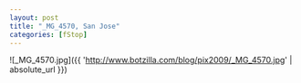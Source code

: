 ```yaml
---
layout: post
title: "_MG_4570, San Jose"
categories: [fStop]
---
```



![_MG_4570.jpg]({{ 'http://www.botzilla.com/blog/pix2009/_MG_4570.jpg' | absolute_url }})


